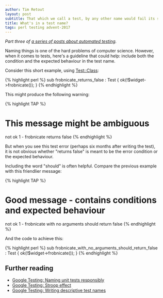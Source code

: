 ```yaml
---
author: Tim Retout
layout: post
subtitle: That which we call a test, by any other name would fail its suite...
title: What's in a test name?
tags: perl testing advent-2017
---
```


*Part three of [a series of posts about automated
 testing](http://tech-blog.cv-library.co.uk/tags/#advent-2017-ref).*

Naming things is one of the hard problems of computer
science. However, when it comes to tests, here's a guideline that
could help: include both the condition and the expected behaviour in
the test name.

Consider this short example, using [Test::Class](https://metacpan.org/pod/Test::Class):

{% highlight perl %}
sub frobnicate_returns_false : Test {
    ok(!$widget->frobnicate());
}
{% endhighlight %}

This might produce the following warning:

{% highlight TAP %}
# This message might be ambiguous
not ok 1 - frobnicate returns false
{% endhighlight %}

But when you see this test error (perhaps six months after writing the
test), it is not obvious whether "returns false" is meant to be the
error condition or the expected behaviour.

Including the word "should" is often helpful.  Compare the previous
example with this friendlier message:

{% highlight TAP %}
# Good message - contains conditions and expected behaviour
not ok 1 - frobnicate with no arguments should return false
{% endhighlight %}

And the code to achieve this:

{% highlight perl %}
sub frobnicate_with_no_arguments_should_return_false : Test {
    ok(!$widget->frobnicate());
}
{% endhighlight %}

## Further reading

- [Google Testing: Naming unit tests responsibly](https://testing.googleblog.com/2007/02/tott-naming-unit-tests-responsibly.html)
- [Google Testing: Stroop effect](https://testing.googleblog.com/2008/02/tott-stroop-effect.html)
- [Google Testing: Writing descriptive test names](https://testing.googleblog.com/2014/10/testing-on-toilet-writing-descriptive.html)
